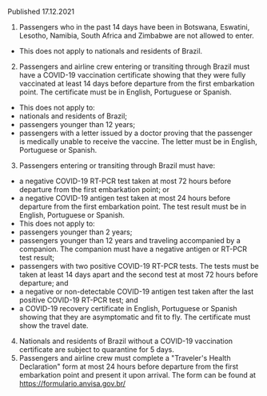 Published 17.12.2021
1. Passengers who in the past 14 days have been in Botswana, Eswatini, Lesotho, Namibia, South Africa and Zimbabwe are not allowed to enter.
- This does not apply to nationals and residents of Brazil.
2. Passengers and airline crew entering or transiting through Brazil must have a COVID-19 vaccination certificate showing that they were fully vaccinated at least 14 days before departure from the first embarkation point. The certificate must be in English, Portuguese or Spanish.
- This does not apply to:
- nationals and residents of Brazil;
- passengers younger than 12 years;
- passengers with a letter issued by a doctor proving that the passenger is medically unable to receive the vaccine. The letter must be in English, Portuguese or Spanish.
3. Passengers entering or transiting through Brazil must have:
- a negative COVID-19 RT-PCR test taken at most 72 hours before departure from the first embarkation point; or
- a negative COVID-19 antigen test taken at most 24 hours before departure from the first embarkation point. The test result must be in English, Portuguese or Spanish.
- This does not apply to:
- passengers younger than 2 years;
- passengers younger than 12 years and traveling accompanied by a companion. The companion must have a negative antigen or RT-PCR test result;
- passengers with two positive COVID-19 RT-PCR tests. The tests must be taken at least 14 days apart and the second test at most 72 hours before departure; and
- a negative or non-detectable COVID-19 antigen test taken after the last positive COVID-19 RT-PCR test; and
- a COVID-19 recovery certificate in English, Portuguese or Spanish showing that they are asymptomatic and fit to fly. The certificate must show the travel date.
4. Nationals and residents of Brazil without a COVID-19 vaccination certificate are subject to quarantine for 5 days.
5. Passengers and airline crew must complete a "Traveler's Health Declaration" form at most 24 hours before departure from the first embarkation point and present it upon arrival. The form can be found at <a href="https://formulario.anvisa.gov.br/">https://formulario.anvisa.gov.br/</a>